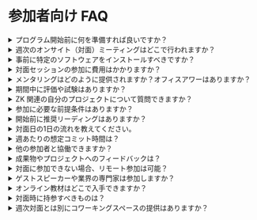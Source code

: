  # 参加者向け FAQ
 
 <details>
 <summary>プログラム開始前に何を準備すれば良いですか？</summary>
 本プログラムは段階的に学べるよう設計されています。Telegram グループには有益な共有コンテンツが多数あります。
 
 \ 
 学習時間を十分に確保し、オフィスアワー等のイベントに参加できるよう予定を調整することをおすすめします。
 
 </details>
 
 <details>
 <summary>週次のオンサイト（対面）ミーティングはどこで行われますか？</summary>
 国ごとに会場が異なります。各国の公式会場は追って共有します。
 
 当面の目安として、以下の地域で実施予定です：
 
 - **アルゼンチン**: Palermo 周辺
 - **コスタリカ**: San Pedro, San Jose
 - **エクアドル**: El Vecino, Cuenca
 - **日本**: 四ツ谷（東京）
 - **韓国**: 梨泰院（ソウル）
 - **台湾**: 大同区（台北市）
 </details>
 
 <details>
 <summary>事前に特定のソフトウェアをインストールすべきですか？</summary>
 普段使い慣れたソフトを使うのが基本です。コードエディタ（VS Code 推奨）は必要です。追加ライブラリ等は教材で案内します。
 
 \ 
 バックグラウンドに応じて、より高度な技術的ルートを選ぶのも歓迎です。
 
 </details>
 
 <details>
 <summary>対面セッションの参加に費用はかかりますか？</summary>
 いいえ。ただしコワーキング施設の提供内容は国により異なります。各国コミュニティマネージャーに確認してください。会場はいずれも交通の便が良く、周辺にランチスポットがあります。
 </details>
 
 <details>
 <summary>メンタリングはどのように提供されますか？オフィスアワーはありますか？</summary>
 地域ごとにメンターが担当し、LatAm と Asia を中心にオフィスアワーを設けます。需要に応じて追加の時間を設定する場合もあります。スケジュールは確定次第お知らせします。
 </details>
 
 <details>
 <summary>期間中に評価や試験はありますか？</summary>
 いいえ。自律学習が前提のプログラムで、評価は行いません。
 </details>
 
 <details>
 <summary>ZK 関連の自分のプロジェクトについて質問できますか？</summary>
 もちろんです。プログラマブル暗号の知見を広げるのが目的です。あなたの取り組みを歓迎します。
 </details>
 
 <details>
 <summary>参加に必要な前提条件はありますか？</summary>
 審査・面談を通過すれば主な前提は満たしています。準備に役立つ資料やドキュメントは Telegram グループで共有しています。
 </details>
 
 <details>
 <summary>開始前に推奨リーディングはありますか？</summary>
 公式教材のみ提供します。十分な自習時間を確保できるよう早めに共有します。対面セッションやオフィスアワーでも学びを補完できます。
 </details>
 
 <details>
 <summary>対面日の1日の流れを教えてください。</summary>
 国ごとに異なります。事前にお知らせします。一般に、午前開始・午後終了、終了後に小さな懇親（Happy Hour）を行うことがあります。
 </details>
 
 <details>
 <summary>週あたりの想定コミット時間は？</summary>
 教材は週40時間相当を想定していますが、事情は人それぞれです。各自に合わせて調整してください。
 
 \ 
 可能であれば対面イベントに参加することを強く推奨します。コラボやネットワーク形成に大きく寄与します。
 
 </details>
 
 <details>
 <summary>他の参加者と協働できますか？</summary>
 はい。自律学習が中心ではありますが、国内・地域横断・国際間で協働できるようなインフラを用意します。
 </details>
 
 <details>
 <summary>成果物やプロジェクトへのフィードバックは？</summary>
 オフィスアワーで質問・相談が可能です。必要に応じてメンターやゲストがフィードバックします。対面日も絶好の相談機会です。
 </details>
 
 <details>
 <summary>対面に参加できない場合、リモート参加は可能？</summary>
 可能です。できれば対面参加が望ましいですが、リモートのみでも問題ありません。対面活動の参加は、プログラム内のアクティブ度に影響する場合があります。
 </details>
 
 <details>
 <summary>ゲストスピーカーや業界の専門家は参加しますか？</summary>
 はい。期間中、メンターやエキスパートによるトークがあります。
 </details>
 
 <details>
 <summary>オンライン教材はどこで入手できますか？</summary>
 各週の教材は事前に計画的に配布します。
 </details>
 
 <details>
 <summary>対面時に持参すべきものは？</summary>
 PC と、1日を快適に過ごすための必要品。昼食・軽食は自己負担です。
 </details>
 
 <details>
 <summary>週次対面とは別にコワーキングスペースの提供はありますか？</summary>
 物理的なコワーキングスペースの常設提供はありません。ただし、参加者・メンター・他国参加者とも交流できるプライベート Discord を用意します。
 </details>
 
